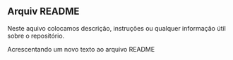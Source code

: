 ## **Arquiv README**

Neste aquivo colocamos descrição, instruções ou qualquer informação útil sobre o repositório.


Acrescentando um novo texto ao arquivo README